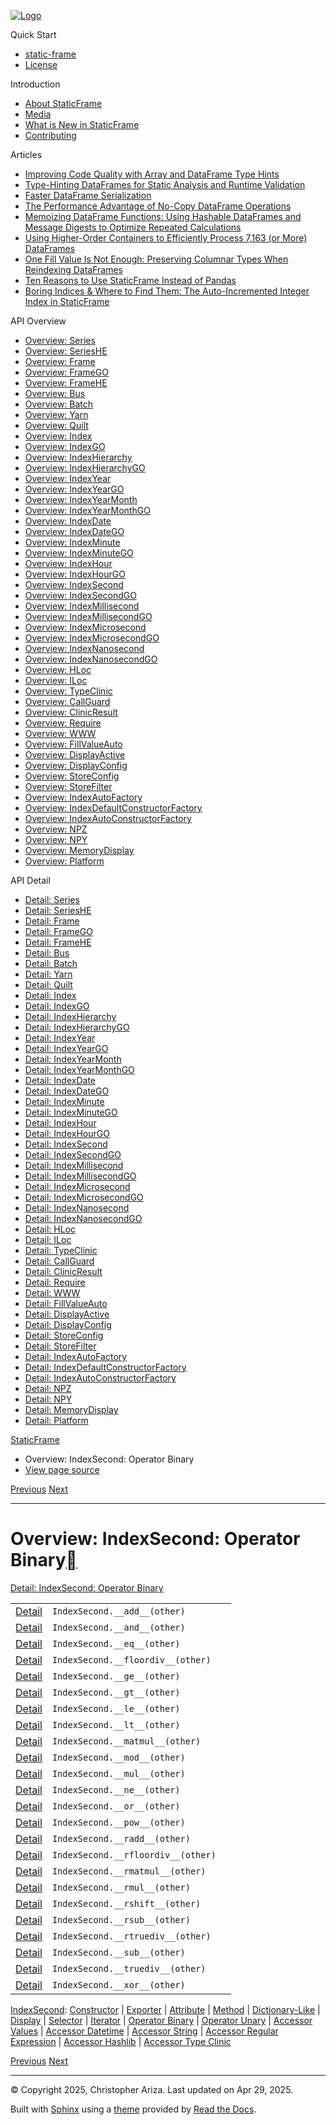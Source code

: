 [![Logo](../_static/sf-logo-web_icon-small.png)](../index.md)

Quick Start

* [static-frame](../readme.md)
* [License](../license.md)

Introduction

* [About StaticFrame](../intro.md)
* [Media](../intro.md#media)
* [What is New in StaticFrame](../new.md)
* [Contributing](../contributing.md)

Articles

* [Improving Code Quality with Array and DataFrame Type Hints](../articles/guard.md)
* [Type-Hinting DataFrames for Static Analysis and Runtime Validation](../articles/ftyping.md)
* [Faster DataFrame Serialization](../articles/serialize.md)
* [The Performance Advantage of No-Copy DataFrame Operations](../articles/no_copy.md)
* [Memoizing DataFrame Functions: Using Hashable DataFrames and Message Digests to Optimize Repeated Calculations](../articles/hash.md)
* [Using Higher-Order Containers to Efficiently Process 7,163 (or More) DataFrames](../articles/uhoc.md)
* [One Fill Value Is Not Enough: Preserving Columnar Types When Reindexing DataFrames](../articles/fill_value.md)
* [Ten Reasons to Use StaticFrame Instead of Pandas](../articles/upgrade.md)
* [Boring Indices & Where to Find Them: The Auto-Incremented Integer Index in StaticFrame](../articles/aiii.md)

API Overview

* [Overview: Series](series.md)
* [Overview: SeriesHE](series_he.md)
* [Overview: Frame](frame.md)
* [Overview: FrameGO](frame_go.md)
* [Overview: FrameHE](frame_he.md)
* [Overview: Bus](bus.md)
* [Overview: Batch](batch.md)
* [Overview: Yarn](yarn.md)
* [Overview: Quilt](quilt.md)
* [Overview: Index](index.md)
* [Overview: IndexGO](index_go.md)
* [Overview: IndexHierarchy](index_hierarchy.md)
* [Overview: IndexHierarchyGO](index_hierarchy_go.md)
* [Overview: IndexYear](index_year.md)
* [Overview: IndexYearGO](index_year_go.md)
* [Overview: IndexYearMonth](index_year_month.md)
* [Overview: IndexYearMonthGO](index_year_month_go.md)
* [Overview: IndexDate](index_date.md)
* [Overview: IndexDateGO](index_date_go.md)
* [Overview: IndexMinute](index_minute.md)
* [Overview: IndexMinuteGO](index_minute_go.md)
* [Overview: IndexHour](index_hour.md)
* [Overview: IndexHourGO](index_hour_go.md)
* [Overview: IndexSecond](index_second.md)
* [Overview: IndexSecondGO](index_second_go.md)
* [Overview: IndexMillisecond](index_millisecond.md)
* [Overview: IndexMillisecondGO](index_millisecond_go.md)
* [Overview: IndexMicrosecond](index_microsecond.md)
* [Overview: IndexMicrosecondGO](index_microsecond_go.md)
* [Overview: IndexNanosecond](index_nanosecond.md)
* [Overview: IndexNanosecondGO](index_nanosecond_go.md)
* [Overview: HLoc](hloc.md)
* [Overview: ILoc](iloc.md)
* [Overview: TypeClinic](type_clinic.md)
* [Overview: CallGuard](call_guard.md)
* [Overview: ClinicResult](clinic_result.md)
* [Overview: Require](require.md)
* [Overview: WWW](www.md)
* [Overview: FillValueAuto](fill_value_auto.md)
* [Overview: DisplayActive](display_active.md)
* [Overview: DisplayConfig](display_config.md)
* [Overview: StoreConfig](store_config.md)
* [Overview: StoreFilter](store_filter.md)
* [Overview: IndexAutoFactory](index_auto_factory.md)
* [Overview: IndexDefaultConstructorFactory](index_default_constructor_factory.md)
* [Overview: IndexAutoConstructorFactory](index_auto_constructor_factory.md)
* [Overview: NPZ](npz.md)
* [Overview: NPY](npy.md)
* [Overview: MemoryDisplay](memory_display.md)
* [Overview: Platform](platform.md)

API Detail

* [Detail: Series](../api_detail/series.md)
* [Detail: SeriesHE](../api_detail/series_he.md)
* [Detail: Frame](../api_detail/frame.md)
* [Detail: FrameGO](../api_detail/frame_go.md)
* [Detail: FrameHE](../api_detail/frame_he.md)
* [Detail: Bus](../api_detail/bus.md)
* [Detail: Batch](../api_detail/batch.md)
* [Detail: Yarn](../api_detail/yarn.md)
* [Detail: Quilt](../api_detail/quilt.md)
* [Detail: Index](../api_detail/index.md)
* [Detail: IndexGO](../api_detail/index_go.md)
* [Detail: IndexHierarchy](../api_detail/index_hierarchy.md)
* [Detail: IndexHierarchyGO](../api_detail/index_hierarchy_go.md)
* [Detail: IndexYear](../api_detail/index_year.md)
* [Detail: IndexYearGO](../api_detail/index_year_go.md)
* [Detail: IndexYearMonth](../api_detail/index_year_month.md)
* [Detail: IndexYearMonthGO](../api_detail/index_year_month_go.md)
* [Detail: IndexDate](../api_detail/index_date.md)
* [Detail: IndexDateGO](../api_detail/index_date_go.md)
* [Detail: IndexMinute](../api_detail/index_minute.md)
* [Detail: IndexMinuteGO](../api_detail/index_minute_go.md)
* [Detail: IndexHour](../api_detail/index_hour.md)
* [Detail: IndexHourGO](../api_detail/index_hour_go.md)
* [Detail: IndexSecond](../api_detail/index_second.md)
* [Detail: IndexSecondGO](../api_detail/index_second_go.md)
* [Detail: IndexMillisecond](../api_detail/index_millisecond.md)
* [Detail: IndexMillisecondGO](../api_detail/index_millisecond_go.md)
* [Detail: IndexMicrosecond](../api_detail/index_microsecond.md)
* [Detail: IndexMicrosecondGO](../api_detail/index_microsecond_go.md)
* [Detail: IndexNanosecond](../api_detail/index_nanosecond.md)
* [Detail: IndexNanosecondGO](../api_detail/index_nanosecond_go.md)
* [Detail: HLoc](../api_detail/hloc.md)
* [Detail: ILoc](../api_detail/iloc.md)
* [Detail: TypeClinic](../api_detail/type_clinic.md)
* [Detail: CallGuard](../api_detail/call_guard.md)
* [Detail: ClinicResult](../api_detail/clinic_result.md)
* [Detail: Require](../api_detail/require.md)
* [Detail: WWW](../api_detail/www.md)
* [Detail: FillValueAuto](../api_detail/fill_value_auto.md)
* [Detail: DisplayActive](../api_detail/display_active.md)
* [Detail: DisplayConfig](../api_detail/display_config.md)
* [Detail: StoreConfig](../api_detail/store_config.md)
* [Detail: StoreFilter](../api_detail/store_filter.md)
* [Detail: IndexAutoFactory](../api_detail/index_auto_factory.md)
* [Detail: IndexDefaultConstructorFactory](../api_detail/index_default_constructor_factory.md)
* [Detail: IndexAutoConstructorFactory](../api_detail/index_auto_constructor_factory.md)
* [Detail: NPZ](../api_detail/npz.md)
* [Detail: NPY](../api_detail/npy.md)
* [Detail: MemoryDisplay](../api_detail/memory_display.md)
* [Detail: Platform](../api_detail/platform.md)

[StaticFrame](../index.md)

* Overview: IndexSecond: Operator Binary
* [View page source](../_sources/api_overview/index_second-operator_binary.rst.txt)

[Previous](index_second-iterator.md "Overview: IndexSecond: Iterator")
[Next](index_second-operator_unary.md "Overview: IndexSecond: Operator Unary")

---

# Overview: IndexSecond: Operator Binary[](#overview-indexsecond-operator-binary "Link to this heading")

[Detail: IndexSecond: Operator Binary](../api_detail/index_second-operator_binary.md#api-detail-indexsecond-operator-binary)

|  |  |  |
| --- | --- | --- |
| [Detail](../api_detail/index_second-operator_binary.md#api-sig-indexsecond-add) | `IndexSecond.__add__(other)` |  |
| [Detail](../api_detail/index_second-operator_binary.md#api-sig-indexsecond-and) | `IndexSecond.__and__(other)` |  |
| [Detail](../api_detail/index_second-operator_binary.md#api-sig-indexsecond-eq) | `IndexSecond.__eq__(other)` |  |
| [Detail](../api_detail/index_second-operator_binary.md#api-sig-indexsecond-floordiv) | `IndexSecond.__floordiv__(other)` |  |
| [Detail](../api_detail/index_second-operator_binary.md#api-sig-indexsecond-ge) | `IndexSecond.__ge__(other)` |  |
| [Detail](../api_detail/index_second-operator_binary.md#api-sig-indexsecond-gt) | `IndexSecond.__gt__(other)` |  |
| [Detail](../api_detail/index_second-operator_binary.md#api-sig-indexsecond-le) | `IndexSecond.__le__(other)` |  |
| [Detail](../api_detail/index_second-operator_binary.md#api-sig-indexsecond-lt) | `IndexSecond.__lt__(other)` |  |
| [Detail](../api_detail/index_second-operator_binary.md#api-sig-indexsecond-matmul) | `IndexSecond.__matmul__(other)` |  |
| [Detail](../api_detail/index_second-operator_binary.md#api-sig-indexsecond-mod) | `IndexSecond.__mod__(other)` |  |
| [Detail](../api_detail/index_second-operator_binary.md#api-sig-indexsecond-mul) | `IndexSecond.__mul__(other)` |  |
| [Detail](../api_detail/index_second-operator_binary.md#api-sig-indexsecond-ne) | `IndexSecond.__ne__(other)` |  |
| [Detail](../api_detail/index_second-operator_binary.md#api-sig-indexsecond-or) | `IndexSecond.__or__(other)` |  |
| [Detail](../api_detail/index_second-operator_binary.md#api-sig-indexsecond-pow) | `IndexSecond.__pow__(other)` |  |
| [Detail](../api_detail/index_second-operator_binary.md#api-sig-indexsecond-radd) | `IndexSecond.__radd__(other)` |  |
| [Detail](../api_detail/index_second-operator_binary.md#api-sig-indexsecond-rfloordiv) | `IndexSecond.__rfloordiv__(other)` |  |
| [Detail](../api_detail/index_second-operator_binary.md#api-sig-indexsecond-rmatmul) | `IndexSecond.__rmatmul__(other)` |  |
| [Detail](../api_detail/index_second-operator_binary.md#api-sig-indexsecond-rmul) | `IndexSecond.__rmul__(other)` |  |
| [Detail](../api_detail/index_second-operator_binary.md#api-sig-indexsecond-rshift) | `IndexSecond.__rshift__(other)` |  |
| [Detail](../api_detail/index_second-operator_binary.md#api-sig-indexsecond-rsub) | `IndexSecond.__rsub__(other)` |  |
| [Detail](../api_detail/index_second-operator_binary.md#api-sig-indexsecond-rtruediv) | `IndexSecond.__rtruediv__(other)` |  |
| [Detail](../api_detail/index_second-operator_binary.md#api-sig-indexsecond-sub) | `IndexSecond.__sub__(other)` |  |
| [Detail](../api_detail/index_second-operator_binary.md#api-sig-indexsecond-truediv) | `IndexSecond.__truediv__(other)` |  |
| [Detail](../api_detail/index_second-operator_binary.md#api-sig-indexsecond-xor) | `IndexSecond.__xor__(other)` |  |

[IndexSecond](index_second.md#api-overview-indexsecond): [Constructor](index_second-constructor.md#api-overview-indexsecond-constructor) | [Exporter](index_second-exporter.md#api-overview-indexsecond-exporter) | [Attribute](index_second-attribute.md#api-overview-indexsecond-attribute) | [Method](index_second-method.md#api-overview-indexsecond-method) | [Dictionary-Like](index_second-dictionary_like.md#api-overview-indexsecond-dictionary-like) | [Display](index_second-display.md#api-overview-indexsecond-display) | [Selector](index_second-selector.md#api-overview-indexsecond-selector) | [Iterator](index_second-iterator.md#api-overview-indexsecond-iterator) | [Operator Binary](#api-overview-indexsecond-operator-binary) | [Operator Unary](index_second-operator_unary.md#api-overview-indexsecond-operator-unary) | [Accessor Values](index_second-accessor_values.md#api-overview-indexsecond-accessor-values) | [Accessor Datetime](index_second-accessor_datetime.md#api-overview-indexsecond-accessor-datetime) | [Accessor String](index_second-accessor_string.md#api-overview-indexsecond-accessor-string) | [Accessor Regular Expression](index_second-accessor_regular_expression.md#api-overview-indexsecond-accessor-regular-expression) | [Accessor Hashlib](index_second-accessor_hashlib.md#api-overview-indexsecond-accessor-hashlib) | [Accessor Type Clinic](index_second-accessor_type_clinic.md#api-overview-indexsecond-accessor-type-clinic)

[Previous](index_second-iterator.md "Overview: IndexSecond: Iterator")
[Next](index_second-operator_unary.md "Overview: IndexSecond: Operator Unary")

---

© Copyright 2025, Christopher Ariza.
Last updated on Apr 29, 2025.

Built with [Sphinx](https://www.sphinx-doc.org/) using a
[theme](https://github.com/readthedocs/sphinx_rtd_theme)
provided by [Read the Docs](https://readthedocs.org).